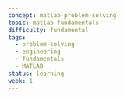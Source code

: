 ```yaml
---
concept: matlab-problem-solving
topic: matlab-fundamentals
difficulty: fundamental
tags:
  - problem-solving
  - engineering
  - fundamentals
  - MATLAB
status: learning
week: 1
---
```

